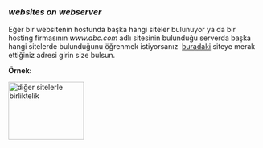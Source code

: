 <html><body><h3><span id="main" style="visibility: visible;"><span id="search" style="visibility: visible;"><cite>websites on <strong>webserver</strong></cite></span></span></h3>
Eğer bir websitenin hostunda başka hangi siteler bulunuyor ya da bir hosting firmasının <em>www.abc.com</em> adlı sitesinin bulunduğu serverda başka hangi sitelerde bulunduğunu öğrenmek istiyorsanız  <a href="http://www.yougetsignal.com/tools/web-sites-on-web-server/">buradaki</a> siteye merak ettiğiniz adresi girin size bulsun.

<strong>Örnek:</strong>

<a href="http://img691.imageshack.us/img691/7686/withonhost.png"><img title="yougetsignal" src="http://img691.imageshack.us/img691/7686/withonhost.th.png" alt="diğer sitelerle birliktelik" width="150" height="115"></a></body></html>